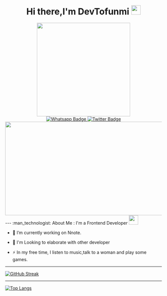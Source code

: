 

<div id="header" align="center">
   <h1>
  Hi there,I'm DevTofunmi
  <img src="https://media.giphy.com/media/hvRJCLFzcasrR4ia7z/giphy.gif" width="30px"/>
</h1>
  
  <img src="https://media.giphy.com/media/1sgetPM00wWqJpVUTl/giphy.gif" width="300"/>
  
  <div id="badges">
    
  <a href="https://whatsapp.me/09072905477">
    <img src="https://img.shields.io/badge/Whatsapp-green?style=for-the-badge&logo=whatsapp&logoColor=white" alt="Whatsapp Badge"/>
  </a>
  <a href="https://twitter.com/codebreak_er">
    <img src="https://img.shields.io/badge/Twitter-blue?style=for-the-badge&logo=twitter&logoColor=white" alt="Twitter Badge"/>
  </a>
</div>
    <img src="https://komarev.com/ghpvc/?username=devtofunmi&style=flat-square&color=blue" alt=""/>
 
  <div align="center">
  <img src="https://media.giphy.com/media/dWesBcTLavkZuG35MI/giphy.gif" width="600" height="300"/>
</div>

 </div>
  ---
   :man_technologist: About Me :
  I'm a Frontend Developer <img src="https://media.giphy.com/media/WUlplcMpOCEmTGBtBW/giphy.gif" width="30">
  
  - :telescope: I’m currently working on Nnote.

- :seedling: I'm Looking to elaborate with other developer

- :zap: In my free time, I listen to music,talk to a woman and play some games.
  

</div>




 ---

[![GitHub Streak](https://streak-stats.demolab.com?user=devtofunmi&theme=dark&border_radius=5)](https://git.io/streak-stats)

 ---
 [![Top Langs](https://github-readme-stats.vercel.app/api/top-langs/?username=devtofunmi&layout=compact&theme=vision-friendly-dark)](https://github.com/anuraghazra/github-readme-stats)
